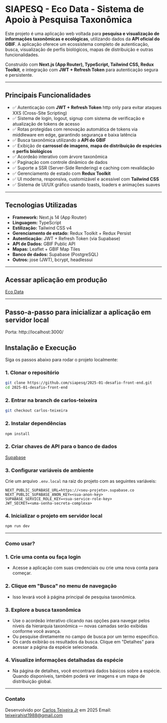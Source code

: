 # **SIAPESQ - Eco Data - Sistema de Apoio à Pesquisa Taxonômica**

Este projeto é uma aplicação web voltada para **pesquisa e visualização de informações taxonômicas e ecológicas**, utilizando dados da **API oficial do GBIF**. A aplicação oferece um ecossistema completo de autenticação, busca, visualização de perfis biológicos, mapas de distribuição e outras funcionalidades.

Construído com **Next.js (App Router), TypeScript, Tailwind CSS, Redux Toolkit**, e integração com **JWT + Refresh Token** para autenticação segura e persistente.

---

## **Principais Funcionalidades**

- ✅ Autenticação com **JWT + Refresh Token** http only para evitar ataques XXS (Cross-Site Scripting)
- ✅ Sistema de login, logout, signup com sistema de verificação e atualização de tokens de acesso
- ✅ Rotas protegidas com renovação automática de tokens via middleware em edge, garantindo segurança e baixa latência
- ✅ Busca taxonômica utilizando a **API do GBIF**
- ✅ Exibição de **carrossel de imagens**, **mapa de distribuição de espécies** e **perfis biológicos**
- ✅ Acordeão interativo com árvore taxonômica
- ✅ Paginação com controle dinâmico de dados
- ✅ Suporte a SSR (Server-Side Rendering) e caching com revalidação
- ✅ Gerenciamento de estado com **Redux Toolkit**
- ✅ UI moderna, responsiva, customizável e acessível com **Tailwind CSS**
- ✅ Sistema de UI/UX gráfico usando toasts, loaders e animações suaves

---

## **Tecnologias Utilizadas**

- **Framework:** Next.js 14 (App Router)
- **Linguagem:** TypeScript
- **Estilização:** Tailwind CSS v4
- **Gerenciamento de estado:** Redux Toolkit + Redux Persist
- **Autenticação:** JWT + Refresh Token (via Supabase)
- **API de Dados:** GBIF Public API
- **Mapas:** Leaflet + GBIF Map Tiles
- **Banco de dados:** Supabase (PostgreSQL)
- **Outros:** jose (JWT), bcrypt, headlessui

---

## **Acessar aplicação em produção**

[Eco Data](https://eco-data-chi.vercel.app/)

---

## **Passo-a-passo para inicializar a aplicação em servidor local**

Porta: http://localhost:3000/

## **Instalação e Execução**

Siga os passos abaixo para rodar o projeto localmente:

### 1. **Clonar o repositório**

```bash
git clone https://github.com/siapesq/2025-01-desafio-front-end.git
cd 2025-01-desafio-front-end
```

### 2. **Entrar na branch de carlos-teixeira**

```bash
git checkout carlos-teixeira
```

### 2. **Instalar dependências**

```bash
npm install
```

### 2. **Criar chaves de API para o banco de dados**

[Supabase](https://supabase.com/)

### 3. **Configurar variáveis de ambiente**

Crie um arquivo `.env.local` na raiz do projeto com as seguintes variáveis:

```env
NEXT_PUBLIC_SUPABASE_URL=https://<seu-projeto>.supabase.co
NEXT_PUBLIC_SUPABASE_ANON_KEY=<sua-anon-key>
SUPABASE_SERVICE_ROLE_KEY=<sua-service-role-key>
JWT_SECRET=<uma-senha-secreta-complexa>
```

### 4. **Inicializar o projeto em servidor local**

```bash
npm run dev
```

---

### **Como usar?**

### 1. **Crie uma conta ou faça login**
- Acesse a aplicação com suas credenciais ou crie uma nova conta para começar.

### 2. **Clique em "Busca" no menu de navegação**
- Isso levará você à página principal de pesquisa taxonômica.

### 3. **Explore a busca taxonômica**
- Use o acordeão interativo clicando nas opções para navegar pelos níveis da hierarquia taxonômica — novas camadas serão exibidas conforme você avança.
- Ou pesquise diretamente no campo de busca por um termo específico.
- Os cards exibirão os resultados da busca. Clique em "Detalhes" para acessar a página da espécie selecionada.

### 4. **Visualize informações detalhadas da espécie**
- Na página de detalhes, você encontrará dados básicos sobre a espécie. Quando disponíveis, também poderá ver imagens e um mapa de distribuição global.

---

### **Contato**

Desenvolvido por [Carlos Teixeira Jr](https://github.com/Carlos-Teixeira-Jr) em 2025
Email: teixeirahist1988@gmail.com